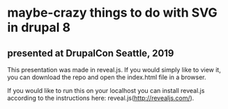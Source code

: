 # maybe-crazy things to do with SVG in drupal 8
## presented at DrupalCon Seattle, 2019

This presentation was made in reveal.js. If you would simply like to view it, you can download the repo and open the index.html file in a browser.

If you would like to run this on your localhost you can install reveal.js according to the instructions here: reveal.js(http://revealjs.com/).

